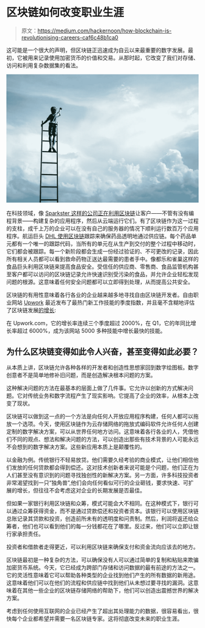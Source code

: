 # 区块链如何改变职业生涯

> 原文：<https://medium.com/hackernoon/how-blockchain-is-revolutionising-careers-caf6c48b1ca0>

这可能是一个很大的声明，但区块链正迅速成为自云以来最重要的数字发展。最初，它被用来记录使用加密货币的价值和交易。从那时起，它改变了我们对存储、访问和利用复杂数据集的看法。

![](img/6980ae2cfd0077fdfdadf29b5611310e.png)

在科技领域，像 [Sparkster 这样的公司正在利用区块链](https://sparkster.me/)让客户——不管有没有编程背景——构建复杂的应用程序，然后从云端运行它们。有了区块链作为这一过程的支柱，成千上万的企业可以在没有自己的服务器的情况下顺利运行数百万个应用程序。航运巨头 [DHL 使用区块链](https://www.logistics.dhl/content/dam/dhl/global/core/documents/pdf/glo-core-blockchain-trend-report.pdf)跟踪来确保药品透明地通过供应链。每个药品单元都有一个唯一的跟踪代码，当所有的单元在从生产到交付的整个过程中移动时，它们都会被跟踪。每一个新阶段都会生成一份经过验证的、不可更改的记录，因此所有相关人员都可以看到救命药物正送达最需要的患者手中。像都乐和雀巢这样的食品巨头利用区块链来提高食品安全。受信任的供应商、零售商、食品监管机构甚至客户都可以访问的区块链记录允许快速识别受污染的食品，并允许企业轻松发现问题的根源。这意味着任何安全问题都可以立即得到处理，从而提高公共安全。

区块链的有用性意味着各行各业的企业越来越多地寻找自由区块链开发者。自由职业网站 [Upwork](https://www.upwork.com/) 最近发布了最热门新工作技能的季度指数，并且毫不含糊地评估了区块链发展[的增长](https://www.computerworld.com/article/3235972/it-careers/blockchain-moves-into-top-spot-for-hottest-job-skills.html):

在 Upwork.com，它的增长率连续三个季度超过 2000%，在 Q1，它的年同比增长率超过 6000%，成为该网站 5000 多种技能中增长最快的技能。

## 为什么区块链变得如此令人兴奋，甚至变得如此必要？

从本质上讲，区块链允许各种各样的开发者和创造性思想家回到数字绘图板。数字创意者不是简单地修补旧问题，而是创造解决根本问题的方案。

这种解决问题的方法在最基本的层面上做了几件事。它允许以创新的方式解决问题。它对传统业务和数字流程产生了现实影响。它提高了企业的效率，从根本上改变了现状。

区块链可以做到这一点的一个方法是向任何人开放应用程序构建，任何人都可以拖放一个选项。今天，使用区块链作为云存储网络的拖放式编码软件允许任何人创建定制的数字解决方案，可以从世界任何地方访问。这意味着各行各业的人，凭借他们不同的观点、想法和解决问题的方法，可以创造出那些有技术背景的人可能永远不会想到的数字解决方案。这些新应用本质上是颠覆性的。

以金融为例。传统银行不轻易放贷。他们需要久经考验的商业模式，让他们相信他们发放的任何贷款都会得到偿还。这对技术创新者来说可能是个问题，他们正在为人们甚至没有意识到的问题寻找独创性的新解决方案。另一方面，许多科技投资者非常渴望找到一只“独角兽”,他们会向任何看似可行的企业砸钱，要求快速、可扩展的增长，但往往不会考虑这对企业的长期发展是否最佳。

但如果一家银行利用区块链和众筹，模式可能会大不相同。在这种模式下，银行可以通过众筹获得资金，而不是通过贷款偿还和投资者资本。该银行可以使用区块链总账记录其贷款和投资，创造前所未有的透明度和问责制。然后，利润将返还给众筹者，他们也可以看到他们的每一分钱都花在了哪里。反过来，他们可以立即让银行家承担责任。

投资者和借款者走得更近，可以利用区块链来确保支付和资金流向应该去的地方。

区块链最初是一种复杂的方法，可以确保没有人可以通过简单的复制和粘贴来欺骗加密货币系统。今天，它已经成为跨部门存储和访问数据的最有前途的方法之一。它的灵活性意味着它可以帮助各种类型的企业找到他们产生的所有数据的新用途。这意味着他们可以在他们的流程和供应链中找到他们从未想过要寻找的漏洞。这意味着在其他一些企业的区块链存储网络的帮助下，他们可以创造出震撼世界的解决方案。

考虑到任何使用互联网的企业已经产生了超出其处理能力的数据，很容易看出，很快每个企业都希望并需要一名区块链专家。这将彻底改变未来的职业生涯。